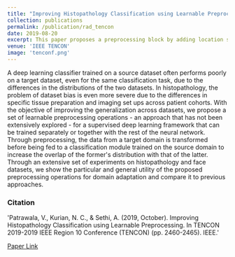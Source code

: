 ```yaml
---
title: "Improving Histopathology Classification using Learnable Preprocessing"
collection: publications
permalink: /publication/rad_tencon
date: 2019-08-20
excerpt: This paper proposes a preprocessing block by adding location specific biases and residual filters that address the generalisation issues between histology datasets.
venue: 'IEEE TENCON'
image: 'tenconf.png'
---
```

A deep learning classifier trained on a source dataset often performs poorly on a target dataset, even for the same classification task, due to the differences in the distributions of the two datasets. In histopathology, the problem of dataset bias is even more severe due to the differences in specific tissue preparation and imaging set ups across patient cohorts. With the objective of improving the generalization across datasets, we propose a set of learnable preprocessing operations - an approach that has not been extensively explored - for a supervised deep learning framework that can be trained separately or together with the rest of the neural network. Through preprocessing, the data from a target domain is transformed before being fed to a classification module trained on the source domain to increase the overlap of the former's distribution with that of the latter. Through an extensive set of experiments on histopathology and face datasets, we show the particular and general utility of the proposed preprocessing operations for domain adaptation and compare it to previous approaches.

### Citation 

'Patrawala, V., Kurian, N. C., & Sethi, A. (2019, October). Improving Histopathology Classification using Learnable Preprocessing. In TENCON 2019-2019 IEEE Region 10 Conference (TENCON) (pp. 2460-2465). IEEE.'

[Paper Link](https://ieeexplore.ieee.org/abstract/document/8929391)
